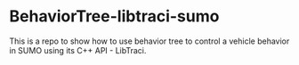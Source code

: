 # BehaviorTree-libtraci-sumo
This is a repo to show how to use behavior tree to control a vehicle behavior in SUMO using its C++ API -  LibTraci.

